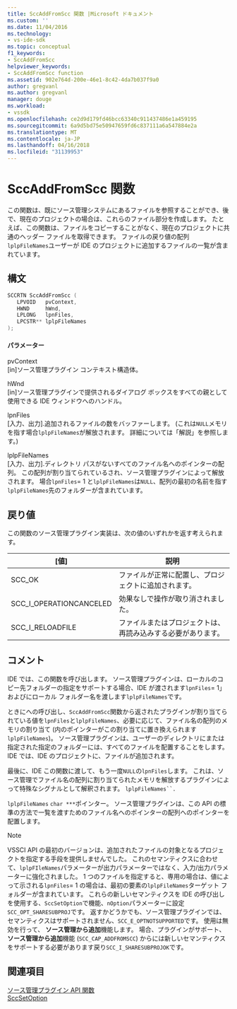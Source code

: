 ```yaml
---
title: SccAddFromScc 関数 |Microsoft ドキュメント
ms.custom: ''
ms.date: 11/04/2016
ms.technology:
- vs-ide-sdk
ms.topic: conceptual
f1_keywords:
- SccAddFromScc
helpviewer_keywords:
- SccAddFromScc function
ms.assetid: 902e764d-200e-46e1-8c42-4da7b037f9a0
author: gregvanl
ms.author: gregvanl
manager: douge
ms.workload:
- vssdk
ms.openlocfilehash: ce2d9d179fd46bcc63340c911437486e1a459195
ms.sourcegitcommit: 6a9d5bd75e50947659fd6c837111a6a547884e2a
ms.translationtype: MT
ms.contentlocale: ja-JP
ms.lasthandoff: 04/16/2018
ms.locfileid: "31139953"
---
```

# <a name="sccaddfromscc-function"></a>SccAddFromScc 関数
この関数は、既にソース管理システムにあるファイルを参照することができ、後で、現在のプロジェクトの場合は、これらのファイル部分を作成します。 たとえば、この関数は、ファイルをコピーすることがなく、現在のプロジェクトに共通のヘッダー ファイルを取得できます。 ファイルの戻り値の配列`lplpFileNames`ユーザーが IDE のプロジェクトに追加するファイルの一覧が含まれています。  
  
## <a name="syntax"></a>構文  
  
```cpp  
SCCRTN SccAddFromScc (  
   LPVOID   pvContext,  
   HWND     hWnd,  
   LPLONG   lpnFiles,  
   LPCSTR** lplpFileNames  
);  
```  
  
#### <a name="parameters"></a>パラメーター  
 pvContext  
 [in]ソース管理プラグイン コンテキスト構造体。  
  
 hWnd  
 [in]ソース管理プラグインで提供されるダイアログ ボックスをすべての親として使用できる IDE ウィンドウへのハンドル。  
  
 lpnFiles  
 [入力、出力].追加されるファイルの数をバッファーします。 (これは`NULL`メモリを指す場合`lplpFileNames`が解放されます。 詳細については「解説」を参照します。)  
  
 lplpFileNames  
 [入力、出力].ディレクトリ パスがないすべてのファイル名へのポインターの配列。 この配列が割り当てられているされ、ソース管理プラグインによって解放されます。 場合`lpnFiles`= 1 と`lplpFileNames`は`NULL`、配列の最初の名前を指す`lplpFileNames`先のフォルダーが含まれています。  
  
## <a name="return-value"></a>戻り値  
 この関数のソース管理プラグイン実装は、次の値のいずれかを返す考えられます。  
  
|[値]|説明|  
|-----------|-----------------|  
|SCC_OK|ファイルが正常に配置し、プロジェクトに追加されます。|  
|SCC_I_OPERATIONCANCELED|効果なしで操作が取り消されました。|  
|SCC_I_RELOADFILE|ファイルまたはプロジェクトは、再読み込みする必要があります。|  
  
## <a name="remarks"></a>コメント  
 IDE では、この関数を呼び出します。 ソース管理プラグインは、ローカルのコピー先フォルダーの指定をサポートする場合、IDE が渡されます`lpnFiles`= 1」およびにローカル フォルダー名を渡します`lplpFileNames`です。  
  
 ときにへの呼び出し、`SccAddFromScc`関数から返されたプラグインが割り当てられている値を`lpnFiles`と`lplpFileNames`、必要に応じて、ファイル名の配列のメモリの割り当て (内のポインターがこの割り当てに置き換えられます`lplpFileNames`)。 ソース管理プラグインは、ユーザーのディレクトリにまたは指定された指定のフォルダーには、すべてのファイルを配置することをします。 IDE では、IDE のプロジェクトに、ファイルが追加されます。  
  
 最後に、IDE この関数に渡して、もう一度`NULL`の`lpnFiles`します。 これは、ソース管理でファイル名の配列に割り当てられたメモリを解放するプラグインによって特殊なシグナルとして解釈されます。 `lplpFileNames``.`  
  
 `lplpFileNames` `char ***`ポインター。 ソース管理プラグインは、この API の標準の方法で一覧を渡すためのファイル名へのポインターの配列へのポインターを配置します。  
  
> [!NOTE]
>  VSSCI API の最初のバージョンは、追加されたファイルの対象となるプロジェクトを指定する手段を提供しませんでした。 これのセマンティクスに合わせて、`lplpFIleNames`パラメーターが出力パラメーターではなく、入力/出力パラメーターに強化されました。 1 つのファイルを指定すると、専用の場合は、値によって示される`lpnFiles`= 1 の場合は、最初の要素の`lplpFileNames`ターゲット フォルダーが含まれています。 これらの新しいセマンティクスを IDE の呼び出しを使用する、`SccSetOption`で機能、`nOption`パラメーターに設定`SCC_OPT_SHARESUBPROJ`です。 返すかどうかでも、ソース管理プラグインでは、セマンティクスはサポートされません、`SCC_E_OPTNOTSUPPORTED`です。 使用は無効を行って、 **ソース管理から追加**機能します。 場合、プラグインがサポート、 **ソース管理から追加**機能 (`SCC_CAP_ADDFROMSCC`) からには新しいセマンティクスをサポートする必要があります戻り`SCC_I_SHARESUBPROJOK`です。  
  
## <a name="see-also"></a>関連項目  
 [ソース管理プラグイン API 関数](../extensibility/source-control-plug-in-api-functions.md)   
 [SccSetOption](../extensibility/sccsetoption-function.md)